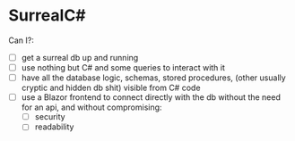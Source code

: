 # SurrealC#

Can I?: 
- [ ] get a surreal db up and running
- [ ] use nothing but C# and some queries to interact with it
- [ ] have all the database logic, schemas, stored procedures, (other usually cryptic and hidden db shit) visible from C# code
- [ ] use a Blazor frontend to connect directly with the db without the need for an api, and without compromising:
  - [ ] security
  - [ ] readability
